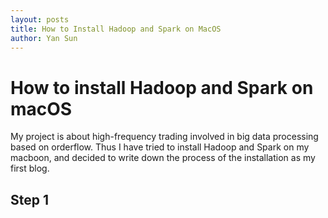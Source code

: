 ```yaml
---
layout: posts
title: How to Install Hadoop and Spark on MacOS
author: Yan Sun
---
```



# How to install Hadoop and Spark on macOS
My project is about high-frequency trading involved in big data processing based on orderflow. Thus I have tried to install Hadoop and Spark on my macboon, and decided to write down the process of the installation as my first blog.

## Step 1